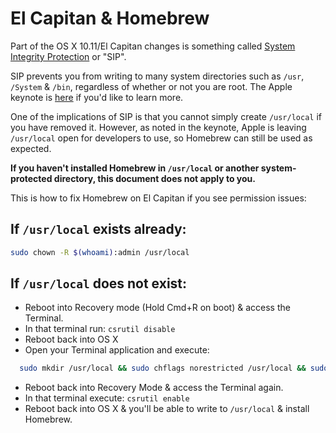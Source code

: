 # El Capitan & Homebrew

Part of the OS X 10.11/El Capitan changes is something called [System Integrity Protection](https://en.wikipedia.org/wiki/System_Integrity_Protection) or "SIP".

SIP prevents you from writing to many system directories such as `/usr`, `/System` & `/bin`, regardless of whether or not you are root. The Apple keynote is [here](https://developer.apple.com/videos/wwdc/2015/?id=706) if you'd like to learn more.

One of the implications of SIP is that you cannot simply create `/usr/local` if you have removed it. However, as noted in the keynote, Apple is leaving `/usr/local` open for developers to use, so Homebrew can still be used as expected.

**If you haven't installed Homebrew in `/usr/local` or another system-protected directory, this document does not apply to you.**

This is how to fix Homebrew on El Capitan if you see permission issues:

## If `/usr/local` exists already:

```bash
sudo chown -R $(whoami):admin /usr/local
```

## If `/usr/local` does not exist:

* Reboot into Recovery mode (Hold Cmd+R on boot) & access the Terminal.
* In that terminal run:
    `csrutil disable`
* Reboot back into OS X
* Open your Terminal application and execute:

```bash
  sudo mkdir /usr/local && sudo chflags norestricted /usr/local && sudo chown -R $(whoami):admin /usr/local
```

* Reboot back into Recovery Mode & access the Terminal again.
* In that terminal execute:
  `csrutil enable`
* Reboot back into OS X & you'll be able to write to `/usr/local` & install Homebrew.
